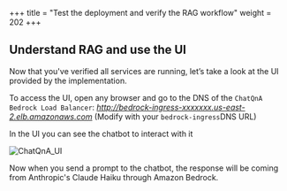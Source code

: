 +++
title = "Test the deployment and verify the RAG workflow"
weight = 202
+++

## Understand RAG and use the UI
Now that you've verified all services are running, let’s take a look at the UI provided by the implementation.

To access the UI, open any browser and go to the DNS of the `ChatQnA Bedrock Load Balancer`: *http://bedrock-ingress-xxxxxxx.us-east-2.elb.amazonaws.com* (Modify with your `bedrock-ingress`DNS URL)

In the UI you can see the chatbot to interact with it

![ChatQnA_UI](/images/chatqna_ui.png)

Now when you send a prompt to the chatbot, the response will be coming from  Anthropic's Claude Haiku through Amazon Bedrock. 

